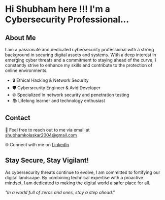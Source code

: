 # Hi Shubham here !!! I'm a Cybersecurity Professional...

## About Me

I am a passionate and dedicated cybersecurity professional with a strong background in securing digital assets and systems. With a deep interest in emerging cyber threats and a commitment to staying ahead of the curve, I constantly strive to enhance my skills and contribute to the protection of online environments.

- 🔒 Ethical Hacking & Network Security
- 🛡️ Cybersrcurity Engineer & Avid Developer
- 🌐 Specialized in network security and penetration testing
- 📚 Lifelong learner and technology enthusiast


## Contact

📧 Feel free to reach out to me via email at shubhamkolaskar2004@gmail.com

🌐 Connect with me on [LinkedIn](https://www.linkedin.com/in/shubham-kolaskar/)

## Stay Secure, Stay Vigilant!

As cybersecurity threats continue to evolve, I am committed to fortifying our digital landscape. By combining technical expertise with a proactive mindset, I am dedicated to making the digital world a safer place for all.

_"In a world full of zeros and ones, stay a step ahead."_
